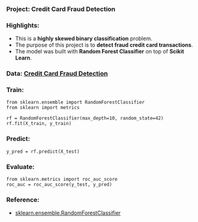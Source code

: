 ### Project: Credit Card Fraud Detection

### Highlights:

 - This is a **highly skewed binary classification** problem.
 - The purpose of this project is to **detect fraud credit card transactions**. 
 - The model was built with **Random Forest Classifier** on top of **Scikit Learn**.

### Data: [Credit Card Fraud Detection](https://www.kaggle.com/mlg-ulb/creditcardfraud/data)

### Train:

```
from sklearn.ensemble import RandomForestClassifier
from sklearn import metrics

rf = RandomForestClassifier(max_depth=10, random_state=42)
rf.fit(X_train, y_train)
```

### Predict:

```
y_pred = rf.predict(X_test)
```

### Evaluate:

```
from sklearn.metrics import roc_auc_score
roc_auc = roc_auc_score(y_test, y_pred)
```

### Reference:
 - [sklearn.ensemble.RandomForestClassifier](http://scikit-learn.org/stable/modules/generated/sklearn.ensemble.RandomForestClassifier.html#sklearn.ensemble.RandomForestClassifier)
